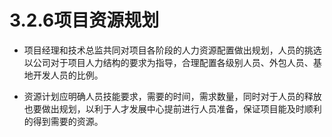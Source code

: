 # 3.2.6项目资源规划

- 项目经理和技术总监共同对项目各阶段的人力资源配置做出规划，人员的挑选以公司对于项目人力结构的要求为指导，合理配置各级别人员、外包人员、基地开发人员的比例。 

- 资源计划应明确人员技能要求，需要的时间，需求数量，同时对于人员的释放也要做出规划，以利于人才发展中心提前进行人员准备，保证项目能及时顺利的得到需要的资源。
